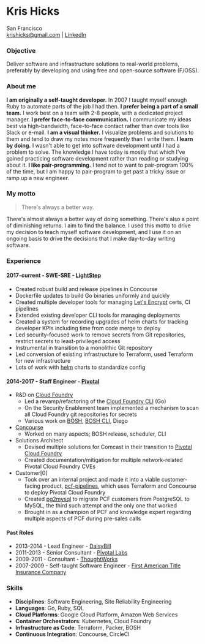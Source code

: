 Kris Hicks  
===
San Francisco  
krishicks@gmail.com | [LinkedIn](https://www.linkedin.com/in/kris-hicks-a6123a161)

### Objective

Deliver software and infrastructure solutions to real-world problems, preferably by developing and using free and open-source software (F/OSS).

### About me

**I am originally a self-taught developer.** In 2007 I taught myself enough Ruby to automate parts of the job I had then.
**I prefer being a part of a small team.** I work best on a team with 2-8 people, with a dedicated project manager.
**I prefer face-to-face communication.** I communicate my ideas best via high-bandwidth, face-to-face contact rather than over tools like Slack or e-mail.
**I am a visual thinker.** I visualize problems and solutions to them and tend to draw my notes more frequently than I write them.
**I learn by doing.** I wasn't able to get into software development until I had a problem to solve. The knowledge I have today is mostly that which I've gained practicing software development rather than reading or studying about it.
**I like pair-programming.** I tend not to want to pair-program 100% of the time, but I am happy to pair-program to get past a tricky issue or ramp up a new engineer.

### My motto

> There's always a better way.

There's almost always a better way of doing something. There's also a point of diminishing returns. I aim to find the balance. I used this motto to drive my decision to teach myself software development, and I use it on an ongoing basis to drive the decisions that I make day-to-day writing software.

### Experience

#### 2017-current - **SWE-SRE** - [LightStep](https://www.lightstep.com)

* Created robust build and release pipelines in Concourse
* Dockerfile updates to build Go binaries uniformly and quickly
* Created multiple developer tools for managing [Let's Encrypt](https://letsencrypt.org) certs, CI pipelines
* Extended existing developer CLI tools for managing deployments
* Created a system for recording upgrades of helm charts for tracking developer KPIs including time from code merge to deploy
* Led security-focused work to remove secrets from Git repositories, restrict secrets to least-privileged access
* Instrumental in transition to a monolithic Git repository
* Led conversion of existing infrastructure to Terraform, used Terraform for new infrastructure
* Lots of work with [helm](https://helm.sh) charts to standardize config

####  2014-2017 - **Staff Engineer** - [Pivotal](https://pivotal.io/)
* R&D on [Cloud Foundry](https://www.cloudfoundry.org)
  * Led a revamp/refactoring of the [Cloud Foundry CLI](https://github.com/cloudfoundry/cli) (Go)
  * On the Security Enablement team implemented a mechanism to scan all Cloud Foundry git repositories for secrets
  * Various work on [BOSH](https://github.com/cloudfoundry/bosh), [BOSH CLI](https://github.com/cloudfoundry/bosh-cli), Diego
* [Concourse](https://concourse-ci.org)
  * Worked on many aspects; BOSH release, scheduler, CLI
* Solutions Architect
  * Devised multiple solutions for Comcast in their transition to [Pivotal Cloud Foundry](https://pivotal.io/platform)
  * Created documentation/mitigation for multiple network-related Pivotal Cloud Foundry CVEs
* Customer[0]
  * Took over an internal project and made it into a viable customer-facing product, [pcf-pipelines](https://github.com/pivotal-cf/pcf-pipelines), which uses Terraform and Concourse to deploy Pivotal Cloud Foundry
  * Created [pg2mysql](https://github.com/pivotal-cf/pg2mysql) to migrate PCF customers from PostgreSQL to MySQL, the third such attempt and the only one that worked
  * Brought in as a champion of PCF and knowledge expert regarding multiple aspects of PCF during pre-sales calls

#### Past Roles

* 2013-2014 - Lead Engineer - [DaisyBill](https://www.daisybill.com)
* 2011-2013 - Senior Consultant - [Pivotal Labs](https://pivotal.io/labs)
* 2009-2011 - Consultant - [ThoughtWorks](https://www.thoughtworks.com)
* 2007-2009 - Self-taught Software Engineer - [First American Title Insurance Company](http://www.firstam.com)

### Skills

* **Disciplines**: Software Engineering, Site Reliability Engineering
* **Languages**: Go, Ruby, SQL
* **Cloud Platforms**: Google Cloud Platform, Amazon Web Services
* **Container Orchestrators**: Kubernetes, Cloud Foundry
* **Infrastructure as Code**: Terraform, Packer, BOSH
* **Continuous Integration**: Concourse, CircleCI
